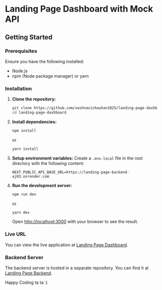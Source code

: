 # Landing Page Dashboard with Mock API 

## Getting Started

### Prerequisites
Ensure you have the following installed:

- Node.js
- npm (Node package manager) or yarn

### Installation

1. **Clone the repository:**
    ```bash
    git clone https://github.com/vashnavichauhan1825/landing-page-dashboard.git
    cd landing-page-dashboard
    ```

2. **Install dependencies:**
    ```bash
    npm install
    ```
    or
    ```bash
    yarn install
    ```

3. **Setup environment variables:**
    Create a `.env.local` file in the root directory with the following content:
    ```
    NEXT_PUBLIC_API_BASE_URL=https://landing-page-backend-aj03.onrender.com
    
    ```

4. **Run the development server:**
    ```bash
    npm run dev
    ```
    or
    ```bash
    yarn dev
    ```

    Open [http://localhost:3000](http://localhost:3000) with your browser to see the result.



### Live URL
You can view the live application at [Landing Page Dashboard](https://landing-page-dashboard-xi.vercel.app/auth).

### Backend Server
The backend server is hosted in a separate repository. You can find it at [Landing Page Backend](https://github.com/vashnavichauhan1825/landing-page-backend).

Happy Coding ta ta :)
